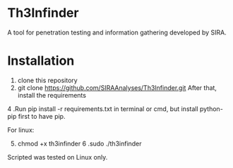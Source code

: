# Th3Infinder
A tool for penetration testing and information gathering developed by SIRA.

# Installation
1. clone this repository
2. git clone https://github.com/SIRAAnalyses/Th3Infinder.git
After that, install the requirements

4 .Run pip install -r requirements.txt in terminal or cmd, but install python-pip first to have pip.

For linux:

5. chmod +x th3infinder
6 .sudo ./th3infinder

Scripted was tested on Linux only.
